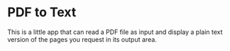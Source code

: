 PDF to Text
===========

This is a little app that can read a PDF file as input and display
a plain text version of the pages you request in its output area.



